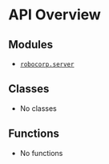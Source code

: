<!-- markdownlint-disable -->

# API Overview

## Modules

- [`robocorp.server`](./robocorp.server.md#module-robocorpserver)

## Classes

- No classes

## Functions

- No functions
